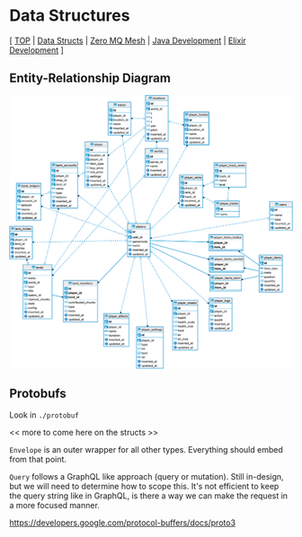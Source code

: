 # Data Structures

[
[TOP](../README.md) |
[Data Structs](docs/data-structs.md) |
[Zero MQ Mesh](docs/zeromq-mesh.md) |
[Java Development](docs/java.md) |
[Elixir Development](docs/elixir.md)
]

## Entity-Relationship Diagram

![ER Diagram](/docs/ER-diagram.png)

## Protobufs

Look in `./protobuf`

<< more to come here on the structs >>

`Envelope` is an outer wrapper for all other types.  Everything should embed
from that point.

`Query` follows a GraphQL like approach (query or mutation).  Still in-design,
but we will need to determine how to scope this. It's not efficient to keep
the query string like in GraphQL, is there a way we can make the request in a
more focused manner.

https://developers.google.com/protocol-buffers/docs/proto3
